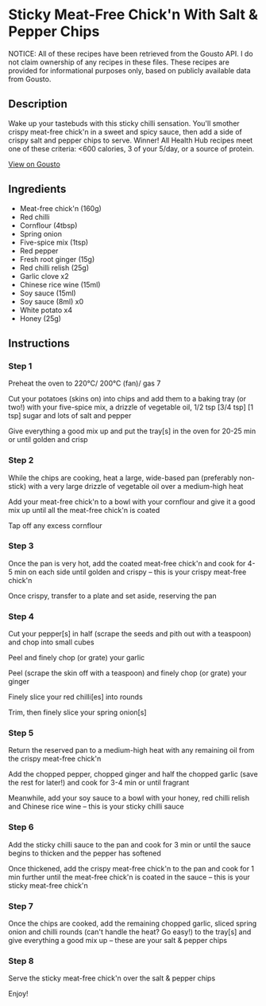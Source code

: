 # Sticky Meat-Free Chick'n With Salt & Pepper Chips

NOTICE: All of these recipes have been retrieved from the Gousto API. I do not claim ownership of any recipes in these files. These recipes are provided for informational purposes only, based on publicly available data from Gousto.

## Description

Wake up your tastebuds with this sticky chilli sensation. You'll smother crispy meat-free chick'n in a sweet and spicy sauce, then add a side of crispy salt and pepper chips to serve. Winner! All Health Hub recipes meet one of these criteria: <600 calories, 3 of your 5/day, or a source of protein.

[View on Gousto](https://www.gousto.co.uk/recipes/cookbook/sticky-chilli-meat-free-chicken-with-salt-pepper-chips)

## Ingredients

- Meat-free chick'n (160g)
- Red chilli
- Cornflour (4tbsp)
- Spring onion
- Five-spice mix (1tsp)
- Red pepper
- Fresh root ginger (15g)
- Red chilli relish (25g)
- Garlic clove x2
- Chinese rice wine (15ml)
- Soy sauce (15ml)
- Soy sauce (8ml) x0
- White potato x4
- Honey (25g)

## Instructions


### Step 1

Preheat the oven to 220°C/ 200°C (fan)/ gas 7

Cut your potatoes (skins on) into chips and add them to a baking tray (or two!) with your five-spice mix, a drizzle of vegetable oil, 1/2 tsp <span class="text-purple">[3/4 tsp]</span><span class="text-danger"> [1 tsp] </span>sugar and lots of salt and pepper

Give everything a good mix up and put the tray[s] in the oven for 20-25 min or until golden and crisp


### Step 2

While the chips are cooking, heat a large, wide-based pan (preferably non-stick) with a very large drizzle of vegetable oil over a medium-high heat

Add your meat-free chick'n to a bowl with your cornflour and give it a good mix up until all the meat-free chick'n is coated

Tap off any excess cornflour


### Step 3

Once the pan is very hot, add the coated meat-free chick'n and cook for 4-5 min on each side until golden and crispy – this is your crispy meat-free chick'n

Once crispy, transfer to a plate and set aside, reserving the pan


### Step 4

Cut your pepper[s] in half (scrape the seeds and pith out with a teaspoon) and chop into small cubes

Peel and finely chop (or grate) your garlic

Peel (scrape the skin off with a teaspoon) and finely chop (or grate) your ginger

Finely slice your red chilli[es]<span class="text-danger"> </span>into rounds

Trim, then finely slice your spring onion[s]


### Step 5

Return the reserved pan to a medium-high heat with any remaining oil from the crispy meat-free chick'n

Add the chopped pepper, chopped ginger and half the chopped garlic (save the rest for later!) and cook for 3-4 min or until fragrant

Meanwhile, add your soy sauce to a bowl with your honey, red chilli relish and Chinese rice wine – this is your sticky chilli sauce


### Step 6

Add the sticky chilli sauce to the pan and cook for 3 min or until the sauce begins to thicken and the pepper has softened

Once thickened, add the crispy meat-free chick'n to the pan and cook for 1 min further until the meat-free chick'n is coated in the sauce – this is your sticky meat-free chick'n


### Step 7

Once the chips are cooked, add the remaining chopped garlic, sliced spring onion and chilli rounds (can't handle the heat? Go easy!) to the tray[s] and give everything a good mix up – these are your salt & pepper chips

### Step 8

Serve the sticky meat-free chick'n over the salt & pepper chips

Enjoy!

